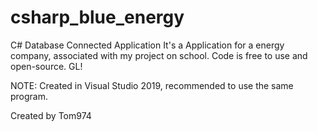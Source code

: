 # csharp_blue_energy
C# Database Connected Application
It's a Application for a energy company, associated with my project on school. Code is free to use and open-source. GL!

NOTE: Created in Visual Studio 2019, recommended to use the same program.

Created by Tom974
